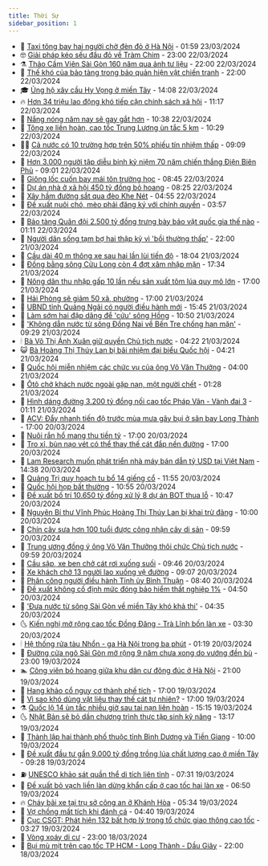 ```yaml
---
title: Thời Sự
sidebar_position: 1
---
```


<!-- vnexpress-thoi-su:START -->
- 🦒 [Taxi tông bay hai người chờ đèn đỏ ở Hà Nội](https://vnexpress.net/taxi-tong-bay-hai-nguoi-cho-den-do-o-ha-noi-4725654.html) - 01:59 23/03/2024
- 🤓 [Giải pháp kéo sếu đầu đỏ về Tràm Chim](https://vnexpress.net/giai-phap-keo-seu-dau-do-ve-tram-chim-4725255.html) - 23:00 22/03/2024
- ⚗️ [Thảo Cầm Viên Sài Gòn 160 năm qua ảnh tư liệu](https://vnexpress.net/thao-cam-vien-sai-gon-160-nam-qua-anh-tu-lieu-4724059.html) - 22:00 22/03/2024
- 🌊 [Thế khó của bảo tàng trong bảo quản hiện vật chiến tranh](https://vnexpress.net/the-kho-cua-bao-tang-trong-bao-quan-hien-vat-chien-tranh-4723660.html) - 22:00 22/03/2024
- 🎓 [Ủng hộ xây cầu Hy Vọng ở miền Tây](https://vnexpress.net/ung-ho-xay-cau-hy-vong-o-mien-tay-4725611.html) - 14:08 22/03/2024
- 🔥 [Hơn 34 triệu lao động khó tiếp cận chính sách xã hội](https://vnexpress.net/hon-34-trieu-lao-dong-kho-tiep-can-chinh-sach-xa-hoi-4725515.html) - 11:17 22/03/2024
- 🦏 [Nắng nóng năm nay sẽ gay gắt hơn](https://vnexpress.net/nang-nong-nam-nay-se-gay-gat-hon-4725446.html) - 10:38 22/03/2024
- 👺 [Tông xe liên hoàn, cao tốc Trung Lương ùn tắc 5 km](https://vnexpress.net/tong-xe-lien-hoan-cao-toc-trung-luong-un-tac-5-km-4725574.html) - 10:29 22/03/2024
- 🧑‍🏫 [Cả nước có 10 trường hợp trên 50% phiếu tín nhiệm thấp](https://vnexpress.net/ca-nuoc-co-10-truong-hop-tren-50-phieu-tin-nhiem-thap-4725522.html) - 09:09 22/03/2024
- 🚦 [Hơn 3.000 người tập diễu binh kỷ niệm 70 năm chiến thắng Điện Biên Phủ](https://vnexpress.net/hon-3-000-nguoi-tap-dieu-binh-ky-niem-70-nam-chien-thang-dien-bien-phu-4725428.html) - 09:01 22/03/2024
- 🎉 [Giông lốc cuốn bay mái tôn trường học](https://vnexpress.net/giong-loc-cuon-bay-mai-ton-truong-hoc-4725468.html) - 08:45 22/03/2024
- 🦒 [Dự án nhà ở xã hội 450 tỷ đồng bỏ hoang](https://vnexpress.net/du-an-nha-o-xa-hoi-450-ty-dong-bo-hoang-4725374.html) - 08:25 22/03/2024
- 🤗 [Xây hầm đường sắt qua đèo Khe Nét](https://vnexpress.net/xay-ham-duong-sat-qua-deo-khe-net-4725365.html) - 04:55 22/03/2024
- 💼 [Đề xuất nuôi chó, mèo phải đăng ký với chính quyền](https://vnexpress.net/de-xuat-nuoi-cho-meo-phai-dang-ky-voi-chinh-quyen-4725334.html) - 03:57 22/03/2024
- 🤩 [Bảo tàng Quân đội 2.500 tỷ đồng trưng bày bảo vật quốc gia thế nào](https://video.vnexpress.net/bao-tang-quan-doi-2-500-ty-dong-trung-bay-bao-vat-quoc-gia-the-nao-4720918.html) - 01:11 22/03/2024
- 🤡 [Người dân sống tạm bợ hai thập kỷ vì &#39;bồi thường thấp&#39;](https://vnexpress.net/nguoi-dan-song-tam-bo-hai-thap-ky-vi-boi-thuong-thap-4725087.html) - 22:00 21/03/2024
- 💯 [Cầu dài 40 m thông xe sau hai lần lùi tiến độ](https://vnexpress.net/cau-dai-40-m-thong-xe-sau-hai-lan-lui-tien-do-4725148.html) - 18:04 21/03/2024
- 👺 [Đồng bằng sông Cửu Long còn 4 đợt xâm nhập mặn](https://vnexpress.net/dong-bang-song-cuu-long-con-4-dot-xam-nhap-man-4725183.html) - 17:34 21/03/2024
- 🌮 [Nông dân thu nhập gấp 10 lần nếu sản xuất tôm lúa quy mô lớn](https://vnexpress.net/nong-dan-thu-nhap-gap-10-lan-neu-san-xuat-tom-lua-quy-mo-lon-4725097.html) - 17:00 21/03/2024
- 🥸 [Hải Phòng sẽ giảm 50 xã, phường](https://vnexpress.net/hai-phong-se-giam-50-xa-phuong-4722977.html) - 17:00 21/03/2024
- 🐻 [UBND tỉnh Quảng Ngãi có người điều hành mới](https://vnexpress.net/ubnd-tinh-quang-ngai-co-nguoi-dieu-hanh-moi-4725176.html) - 15:45 21/03/2024
- 👀 [Làm sớm hai đập dâng để &#39;cứu&#39; sông Hồng](https://vnexpress.net/lam-som-hai-dap-dang-de-cuu-song-hong-4725042.html) - 10:50 21/03/2024
- 🤔 [&#39;Không dẫn nước từ sông Đồng Nai về Bến Tre chống hạn mặn&#39;](https://vnexpress.net/khong-dan-nuoc-tu-song-dong-nai-ve-ben-tre-chong-han-man-4725074.html) - 09:29 21/03/2024
- 🕯 [Bà Võ Thị Ánh Xuân giữ quyền Chủ tịch nước](https://vnexpress.net/ba-vo-thi-anh-xuan-giu-quyen-chu-tich-nuoc-4724466.html) - 04:22 21/03/2024
- 😺 [Bà Hoàng Thị Thúy Lan bị bãi nhiệm đại biểu Quốc hội](https://vnexpress.net/ba-hoang-thi-thuy-lan-bi-bai-nhiem-dai-bieu-quoc-hoi-4724678.html) - 04:21 21/03/2024
- 🦆 [Quốc hội miễn nhiệm các chức vụ của ông Võ Văn Thưởng](https://vnexpress.net/quoc-hoi-mien-nhiem-cac-chuc-vu-cua-ong-vo-van-thuong-4724673.html) - 04:00 21/03/2024
- 🧰 [Ôtô chở khách nước ngoài gặp nạn, một người chết](https://vnexpress.net/oto-cho-khach-nuoc-ngoai-gap-nan-mot-nguoi-chet-4724782.html) - 01:28 21/03/2024
- 🦍 [Hình dáng đường 3.200 tỷ đồng nối cao tốc Pháp Vân - Vành đai 3](https://video.vnexpress.net/hinh-dang-duong-3-200-ty-dong-noi-cao-toc-phap-van-vanh-dai-3-4723775.html) - 01:11 21/03/2024
- 🧰 [ACV: Đẩy nhanh tiến độ trước mùa mưa gây bụi ở sân bay Long Thành](https://vnexpress.net/acv-day-nhanh-tien-do-truoc-mua-mua-gay-bui-o-san-bay-long-thanh-4724680.html) - 17:00 20/03/2024
- 💃 [Nuôi rắn hổ mang thu tiền tỷ](https://vnexpress.net/nuoi-ran-ho-mang-thu-tien-ty-4723604.html) - 17:00 20/03/2024
- 🧰 [Tro xỉ, bùn nạo vét có thể thay thế cát đắp nền đường](https://vnexpress.net/tro-xi-bun-nao-vet-co-the-thay-the-cat-dap-nen-duong-4723243.html) - 17:00 20/03/2024
- 🚀 [Lam Research muốn phát triển nhà máy bán dẫn tỷ USD tại Việt Nam](https://vnexpress.net/lam-research-muon-phat-trien-nha-may-ban-dan-ty-usd-tai-viet-nam-4724697.html) - 14:38 20/03/2024
- 🎊 [Quảng Trị quy hoạch tu bổ 14 giếng cổ](https://vnexpress.net/quang-tri-quy-hoach-tu-bo-14-gieng-co-4724658.html) - 11:55 20/03/2024
- 🤭 [Quốc hội họp bất thường](https://vnexpress.net/quoc-hoi-hop-bat-thuong-4723352.html) - 10:55 20/03/2024
- 🤗 [Đề xuất bố trí 10.650 tỷ đồng xử lý 8 dự án BOT thua lỗ](https://vnexpress.net/de-xuat-bo-tri-10-650-ty-dong-xu-ly-8-du-an-bot-thua-lo-4724610.html) - 10:47 20/03/2024
- 🌈 [Nguyên Bí thư Vĩnh Phúc Hoàng Thị Thúy Lan bị khai trừ đảng](https://vnexpress.net/nguyen-bi-thu-vinh-phuc-hoang-thi-thuy-lan-bi-khai-tru-dang-4724376.html) - 10:00 20/03/2024
- 🦣 [Chín cây sưa hơn 100 tuổi được công nhận cây di sản](https://vnexpress.net/chin-cay-sua-hon-100-tuoi-duoc-cong-nhan-cay-di-san-4724538.html) - 09:59 20/03/2024
- 🎡 [Trung ương đồng ý ông Võ Văn Thưởng thôi chức Chủ tịch nước](https://vnexpress.net/trung-uong-dong-y-ong-vo-van-thuong-thoi-chuc-chu-tich-nuoc-4722542.html) - 09:59 20/03/2024
- 🦏 [Cầu sập, xe ben chở cát rơi xuống suối](https://vnexpress.net/cau-sap-xe-ben-cho-cat-roi-xuong-suoi-4724613.html) - 09:46 20/03/2024
- 🎊 [Xe khách chở 13 người lao xuống vệ đường](https://vnexpress.net/xe-khach-cho-13-nguoi-lao-xuong-ve-duong-4724578.html) - 09:07 20/03/2024
- 🫶 [Phân công người điều hành Tỉnh ủy Bình Thuận](https://vnexpress.net/phan-cong-nguoi-dieu-hanh-tinh-uy-binh-thuan-4724555.html) - 08:40 20/03/2024
- 🤔 [Đề xuất không cố định mức đóng bảo hiểm thất nghiệp 1%](https://vnexpress.net/de-xuat-khong-co-dinh-muc-dong-bao-hiem-that-nghiep-1-4724433.html) - 04:50 20/03/2024
- 🤠 [&#39;Đưa nước từ sông Sài Gòn về miền Tây khó khả thi&#39;](https://vnexpress.net/dua-nuoc-tu-song-hau-sai-gon-ve-vung-kho-han-mien-tay-kho-kha-thi-4723767.html) - 04:35 20/03/2024
- 🌜 [Kiến nghị mở rộng cao tốc Đồng Đăng - Trà Lĩnh bốn làn xe](https://vnexpress.net/kien-nghi-mo-rong-cao-toc-dong-dang-tra-linh-bon-lan-xe-4724366.html) - 03:30 20/03/2024
- 🕯 [Hệ thống rửa tàu Nhổn - ga Hà Nội trong ba phút](https://vnexpress.net/he-thong-rua-tau-nhon-ga-ha-noi-trong-ba-phut-4724155.html) - 01:19 20/03/2024
- 🤔 [Đường cửa ngõ Sài Gòn mở rộng 9 năm chưa xong do vướng đền bù](https://vnexpress.net/duong-cua-ngo-sai-gon-mo-rong-9-nam-chua-xong-do-vuong-den-bu-4724182.html) - 23:00 19/03/2024
- 🏊 [Công viên bỏ hoang giữa khu dân cư đông đúc ở Hà Nội](https://vnexpress.net/cong-vien-bo-hoang-giua-khu-dan-cu-dong-duc-o-ha-noi-4723975.html) - 21:00 19/03/2024
- 🌮 [Hang khảo cổ nguy cơ thành phế tích](https://vnexpress.net/hang-khao-co-nguy-co-thanh-phe-tich-4723456.html) - 17:00 19/03/2024
- 🫣 [Vì sao khó dùng vật liệu thay thế cát tự nhiên?](https://vnexpress.net/vi-sao-kho-dung-vat-lieu-thay-the-cat-tu-nhien-4722671.html) - 17:00 19/03/2024
- ⚗️ [Quốc lộ 14 ùn tắc nhiều giờ sau tai nạn liên hoàn](https://vnexpress.net/quoc-lo-14-un-tac-nhieu-gio-sau-tai-nan-lien-hoan-4724243.html) - 15:15 19/03/2024
- 🌜 [Nhật Bản sẽ bỏ dần chương trình thực tập sinh kỹ năng](https://vnexpress.net/nhat-ban-se-bo-dan-chuong-trinh-thuc-tap-sinh-ky-nang-4724214.html) - 13:17 19/03/2024
- 🌁 [Thành lập hai thành phố thuộc tỉnh Bình Dương và Tiền Giang](https://vnexpress.net/thanh-lap-hai-thanh-pho-thuoc-tinh-binh-duong-va-tien-giang-4724126.html) - 10:00 19/03/2024
- 🐲 [Đề xuất đầu tư gần 9.000 tỷ đồng trồng lúa chất lượng cao ở miền Tây](https://vnexpress.net/de-xuat-dau-tu-gan-9-000-ty-dong-trong-lua-chat-luong-cao-o-mien-tay-4724149.html) - 09:28 19/03/2024
- ⛽️ [UNESCO khảo sát quần thể di tích liên tỉnh](https://vnexpress.net/unesco-khao-sat-quan-the-di-tich-lien-tinh-4724026.html) - 07:31 19/03/2024
- 🗽 [Đề xuất bỏ vạch liền làn dừng khẩn cấp ở cao tốc hai làn xe](https://vnexpress.net/de-xuat-bo-vach-lien-lan-dung-khan-cap-o-cao-toc-hai-lan-xe-4723979.html) - 06:50 19/03/2024
- 🔥 [Cháy bãi xe tại trụ sở công an ở Khánh Hòa](https://vnexpress.net/chay-bai-xe-tai-tru-so-cong-an-o-khanh-hoa-4724043.html) - 05:34 19/03/2024
- 💯 [Vợ chồng mất tích khi đánh cá](https://vnexpress.net/vo-chong-mat-tich-khi-danh-ca-4724003.html) - 04:40 19/03/2024
- 🦆 [Cục CSGT: Phát hiện 132 bất hợp lý trong tổ chức giao thông cao tốc](https://vnexpress.net/cuc-csgt-phat-hien-132-bat-hop-ly-trong-to-chuc-giao-thong-cao-toc-4723875.html) - 03:27 19/03/2024
- 🫣 [Vòng xoáy di cư](https://vnexpress.net/vong-xoay-di-cu-4722437.html) - 23:00 18/03/2024
- 🤡 [Bụi mù mịt trên cao tốc TP HCM - Long Thành - Dầu Giây](https://vnexpress.net/bui-mu-mit-tren-cao-toc-tp-hcm-long-thanh-dau-giay-4723817.html) - 22:00 18/03/2024<!-- vnexpress-thoi-su:END -->